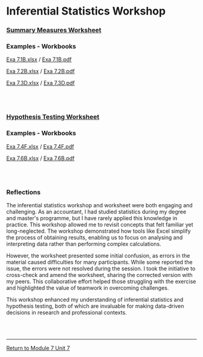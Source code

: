 # Inferential Statistics Workshop


### [Summary Measures Worksheet](RMPP_Unit07_Worksheet2.pdf)<br>

### Examples - Workbooks

[Exa 7.1B.xlsx](RMPP_Unit07_Exa7.1B.xlsx) / [Exa 7.1B.pdf](RMPP_Unit07_Exa7.1B.pdf)<br>

[Exa 7.2B.xlsx](RMPP_Unit07_Exa7.2B.xlsx) / [Exa 7.2B.pdf](RMPP_Unit07_Exa7.2B.pdf)<br>

[Exa 7.3D.xlsx](RMPP_Unit07_Exa7.3D.xlsx) / [Exa 7.3D.pdf](RMPP_Unit07_Exa7.3D.pdf)<br>

<br><br>

### [Hypothesis Testing Worksheet](RMPP_Unit07_Worksheet1.pdf)

### Examples - Workbooks
[Exa 7.4F.xlsx](RMPP_Unit07_Exa7.4F.xlsx) / [Exa 7.4F.pdf](RMPP_Unit07_Exa7.4F.pdf)<br>

[Exa 7.6B.xlsx](RMPP_Unit07_Exa7.6B.xlsx) / [Exa 7.6B.pdf](RMPP_Unit07_Exa7.6B.pdf)<br>

<br><br>

### Reflections
The inferential statistics workshop and worksheet were both engaging and challenging. As an accountant, I had studied statistics during my degree and master's programme, but I have rarely applied this knowledge in practice. This workshop allowed me to revisit concepts that felt familiar yet long-neglected. The workshop demonstrated how tools like Excel simplify the process of obtaining results, enabling us to focus on analysing and interpreting data rather than performing complex calculations.

However, the worksheet presented some initial confusion, as errors in the material caused difficulties for many participants. While some reported the issue, the errors were not resolved during the session. I took the initiative to cross-check and amend the worksheet, sharing the corrected version with my peers. This collaborative effort helped those struggling with the exercise and highlighted the value of teamwork in overcoming challenges.

This workshop enhanced my understanding of inferential statistics and hypothesis testing, both of which are invaluable for making data-driven decisions in research and professional contexts.

<br><br>

---

[Return to Module 7 Unit 7](RMPP_Unit07.md)
